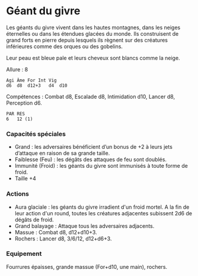 # Géant du givre

Les géants du givre vivent dans les hautes montagnes, dans les neiges éternelles ou dans les étendues glacées du monde. Ils construisent de grand forts en pierre depuis lesquels ils règnent sur des créatures inférieures comme des orques ou des gobelins.

Leur peau est bleue pale et leurs cheveux sont blancs comme la neige.
 
Allure : 8

	Agi	Âme	For	Int	Vig
	d6	d8	d12+3	d4	d10

Compétences : Combat d8, Escalade d8, Intimidation d10, Lancer d8, Perception d6.

	PAR	RES
	6	12 (1)

### Capacités spéciales
- Grand : les adversaires bénéficient d’un bonus de +2 à leurs jets d’attaque en raison de sa grande taille.
- Faiblesse (Feu) : les dégâts des attaques de feu sont doublés.
- Immunité (Froid) : les géants du givre sont immunisés à toute forme de froid.
- Taille +4

### Actions
- Aura glaciale : les géants du givre irradient d'un froid mortel. A la fin de leur action d'un round, toutes les créatures adjacentes subissent 2d6 de dégâts de froid.
- Grand balayage : Attaque tous les adversaires adjacents.
- Massue : Combat d8, d12+d10+3.
- Rochers : Lancer d8, 3/6/12, d12+d6+3.

### Equipement
Fourrures épaisses, grande massue (For+d10, une main), rochers.
